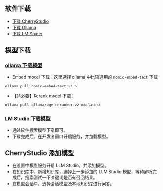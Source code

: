 ## 软件下载

- [下载 CherryStudio](https://www.cherry-ai.com/download)
- [下载 Ollama](https://ollama.com/download)
- [下载 LM Studio](https://lmstudio.ai/download)

## 模型下载

###  [ollama 下载模型](https://ollama.com/search)

- Embed model 下载：这里选择 ollama 中比较通用的 `nomic-embed-text` 下载

```sh
ollama pull nomic-embed-text:v1.5
```

- 【非必要】Rerank model 下载：

```sh
ollama pull qllama/bge-reranker-v2-m3:latest
```

### LM Studio 下载模型

- 通过软件搜索模型下载即可。
- 下载完成后，在开发者窗口开启服务，并加载模型。

## CherryStudio 添加模型

- 在设置中模型服务开启 LLM Studio，并添加模型。
- 在知识库中，新增知识库，选择上一步添加的 LLM Studio 模型，等待解析完成后，搜索测试一下关键词是否有召回结果。
- 在模型会话中，选择会话模型及本地知识库进行问答。
